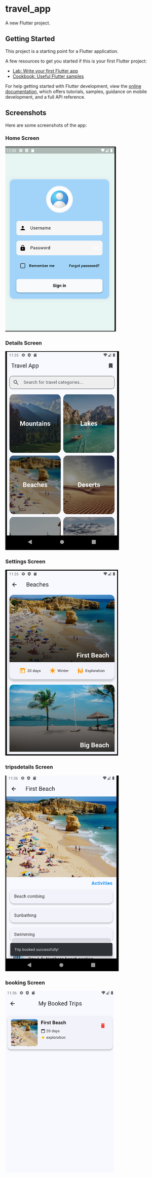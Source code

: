 # travel_app

A new Flutter project.

## Getting Started

This project is a starting point for a Flutter application.

A few resources to get you started if this is your first Flutter project:

- [Lab: Write your first Flutter app](https://docs.flutter.dev/get-started/codelab)
- [Cookbook: Useful Flutter samples](https://docs.flutter.dev/cookbook)

For help getting started with Flutter development, view the
[online documentation](https://docs.flutter.dev/), which offers tutorials,
samples, guidance on mobile development, and a full API reference.
## Screenshots

Here are some screenshots of the app:

### Home Screen
![login Screen](assets/screenshots/Screenshot1.png)

### Details Screen
![category Screen](assets/screenshots/Screenshot2.png)

### Settings Screen
![trips Screen](assets/screenshots/Screenshot3.png)

### tripsdetails Screen
![tripsdetails Screen](assets/screenshots/Screenshot4.png)

### booking Screen
![booking Screen](assets/screenshots/Screenshot5.png)
